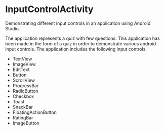 # InputControlActivity
Demonstrating different input controls in an application using Android Studio

The application represents a quiz with few questions. This application has been made in the form of a quiz in order to demonstrate various android input controls.
The application includes the following input controls.

* TextView
* ImageView
* EditText
* Button
* ScrollView
* ProgressBar
* RadioButton
* Checkbox
* Toast
* SnackBar
* FloatingActionButton
* RatingBar
* ImageButton
